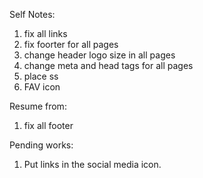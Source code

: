 Self Notes:
1. fix all links
2. fix foorter for all pages
3. change header logo size in all pages
4. change meta and head tags for all pages
5. place ss
6. FAV icon

Resume from:
1. fix all footer

Pending works:

1. Put links in the social media icon.


